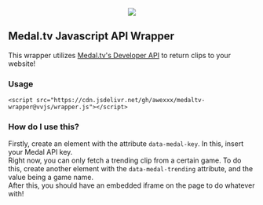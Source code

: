 <p align="center">
  <img src="https://github.com/awexxx/medaltv-wrapper/blob/vjs/img/medaljs.png?raw=true" />
</p>

## Medal.tv Javascript API Wrapper
This wrapper utilizes [Medal.tv's Developer API](https://docs.medal.tv) to return clips to your website!

### Usage
```
<script src="https://cdn.jsdelivr.net/gh/awexxx/medaltv-wrapper@vvjs/wrapper.js"></script>
```

### How do I use this?
Firstly, create an element with the attribute `data-medal-key`. In this, insert your Medal API key.  
Right now, you can only fetch a trending clip from a certain game. To do this, create another element with the `data-medal-trending` attribute, and the value being a game name.  
After this, you should have an embedded iframe on the page to do whatever with!